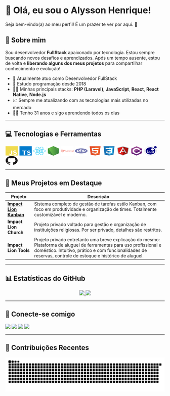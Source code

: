 # 👋 Olá, eu sou o Alysson Henrique! 

Seja bem-vindo(a) ao meu perfil! É um prazer te ver por aqui. 🙌

## 🚀 Sobre mim

Sou desenvolvedor **FullStack** apaixonado por tecnologia. Estou sempre buscando novos desafios e aprendizados. Após um tempo ausente, estou de volta e **liberando alguns dos meus projetos** para compartilhar conhecimento e evolução!  

- 💼 Atualmente atuo como Desenvolvedor FullStack  
- 🌱 Estudo programação desde 2018  
- 👨‍💻 Minhas principais stacks: **PHP (Laravel)**, **JavaScript**, **React**, **React Native**, **Node.js**  
- 📈 Sempre me atualizando com as tecnologias mais utilizadas no mercado  
- 👨‍🎓 Tenho 31 anos e sigo aprendendo todos os dias  

---

## 💻 Tecnologias e Ferramentas

<div style="display: inline_block">
  <img align="center" alt="Js" height="30" width="40" src="https://raw.githubusercontent.com/devicons/devicon/master/icons/javascript/javascript-plain.svg">
  <img align="center" alt="Ts" height="30" width="40" src="https://raw.githubusercontent.com/devicons/devicon/master/icons/typescript/typescript-plain.svg">
  <img align="center" alt="React" height="30" width="40" src="https://raw.githubusercontent.com/devicons/devicon/master/icons/react/react-original.svg">
  <img align="center" alt="Node" height="30" width="40" src="https://github.com/devicons/devicon/blob/master/icons/nodejs/nodejs-original.svg">
  <img align="center" alt="Laravel" height="30" width="40" src="https://github.com/devicons/devicon/blob/master/icons/laravel/laravel-line-wordmark.svg">
  <img align="center" alt="PHP" height="30" width="40" src="https://github.com/devicons/devicon/blob/master/icons/php/php-plain.svg">
  <img align="center" alt="HTML" height="30" width="40" src="https://raw.githubusercontent.com/devicons/devicon/master/icons/html5/html5-original.svg">
  <img align="center" alt="CSS" height="30" width="40" src="https://raw.githubusercontent.com/devicons/devicon/master/icons/css3/css3-original.svg">
  <img align="center" alt="Angular" height="30" width="40" src="https://github.com/devicons/devicon/blob/master/icons/angularjs/angularjs-original.svg">
  <img align="center" alt="Csharp" height="30" width="40" src="https://raw.githubusercontent.com/devicons/devicon/master/icons/csharp/csharp-original.svg">
  <img align="center" alt="Lua" height="30" width="40" src="https://github.com/devicons/devicon/blob/master/icons/lua/lua-original.svg">
  <img align="center" alt="GitHub" height="30" width="40" src="https://github.com/devicons/devicon/blob/master/icons/github/github-original.svg">
</div>

---

## 📌 Meus Projetos em Destaque

| Projeto | Descrição |
|--------|-----------|
| [**Impact Lion Kanban**](https://github.com/TheAlyn/ImpactLionKanban) | Sistema completo de gestão de tarefas estilo Kanban, com foco em produtividade e organização de times. Totalmente customizável e moderno. |
| **Impact Lion Church** | Projeto privado voltado para gestão e organização de instituições religiosas. Por ser privado, detalhes são restritos. |
|  **Impact Lion Tools** | Projeto privado entretanto uma breve explicação do mesmo: Plataforma de aluguel de ferramentas para uso profissional e doméstico. Intuitivo, prático e com funcionalidades de reservas, controle de estoque e histórico de aluguel. |

---

## 📊 Estatísticas do GitHub

<div align="center">
  <a href="https://github.com/TheAlyn">
    <img height="180em" src="https://github-readme-stats.vercel.app/api?username=TheAlyn&show_icons=true&theme=dracula&include_all_commits=true&count_private=true"/>
    <img height="180em" src="https://github-readme-stats.vercel.app/api/top-langs/?username=TheAlyn&layout=compact&langs_count=7&theme=dracula"/>
  </a>
</div>

---

## 📲 Conecte-se comigo

<div>
  <a href="https://www.youtube.com/channel/UCIX3qBn_plR4dU6hbJ--7_w" target="_blank"><img src="https://img.shields.io/badge/YouTube-FF0000?style=for-the-badge&logo=youtube&logoColor=white"></a>
  <a href="https://www.instagram.com/pr.alysson/" target="_blank"><img src="https://img.shields.io/badge/Instagram-%23E4405F?style=for-the-badge&logo=instagram&logoColor=white"></a>
  <a href="mailto:alyssonhenrique34@gmail.com"><img src="https://img.shields.io/badge/Gmail-%23333?style=for-the-badge&logo=gmail&logoColor=white"></a>
  <a href="https://www.linkedin.com/in/alysson-henrique-a995a51a6/" target="_blank"><img src="https://img.shields.io/badge/LinkedIn-%230077B5?style=for-the-badge&logo=linkedin&logoColor=white"></a>
</div>

---

## 🐍 Contribuições Recentes

![Snake animation](https://github.com/TheAlyn/TheAlyn/blob/output/github-contribution-grid-snake.svg)
